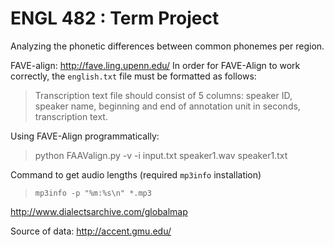 # ENGL 482 : Term Project
Analyzing the phonetic differences between common phonemes per region.

FAVE-align: http://fave.ling.upenn.edu/
In order for FAVE-Align to work correctly, the `english.txt` file must be formatted as follows:
> Transcription text file should consist of 5 columns: speaker ID, speaker name, beginning and end of annotation unit in seconds, transcription text.

Using FAVE-Align programmatically:
> python FAAValign.py -v -i input.txt speaker1.wav speaker1.txt

Command to get audio lengths (required `mp3info` installation)
> `mp3info -p "%m:%s\n" *.mp3`

http://www.dialectsarchive.com/globalmap

Source of data: http://accent.gmu.edu/
